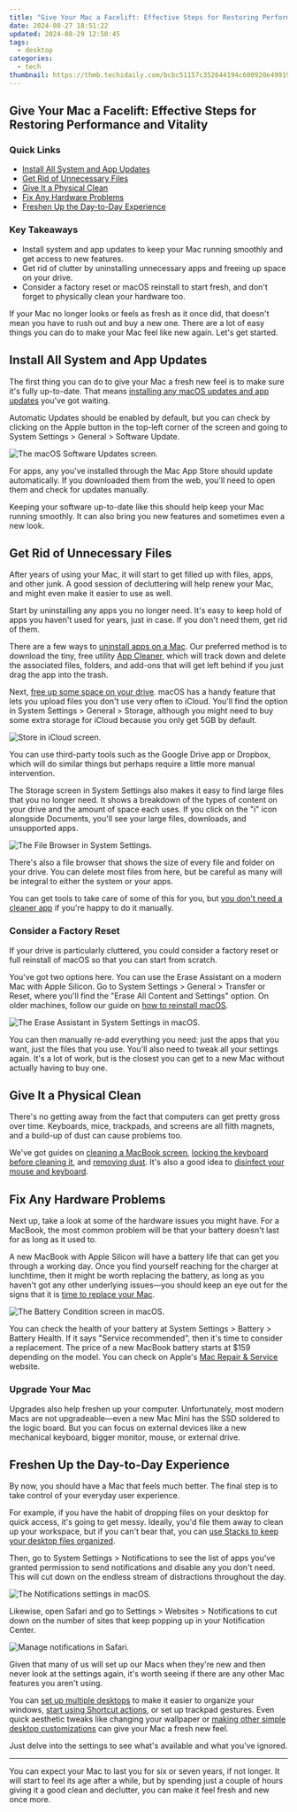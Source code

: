 ```yaml
---
title: "Give Your Mac a Facelift: Effective Steps for Restoring Performance and Vitality"
date: 2024-08-27 18:51:22
updated: 2024-08-29 12:50:45
tags:
  - desktop
categories:
  - tech
thumbnail: https://thmb.techidaily.com/bcbc51157c352644194c600920e499191baf99c44df36ba0afe44f838e8a5666.jpg
---
```


## Give Your Mac a Facelift: Effective Steps for Restoring Performance and Vitality

### Quick Links

* [Install All System and App Updates](https://buynow-info.techidaily.com/insta360-one-x2-a-buyers-guide-for-water-enthusiasts/)
* [Get Rid of Unnecessary Files](https://tiktok-clips.techidaily.com/new-majority-of-top-tiktok-money-predicting-apps-for-2024/)
* [Give It a Physical Clean](https://data-safeguard.techidaily.com/buy-iphone-stardata-recovery-software-today-secure-your-precious-memories/)
* [Fix Any Hardware Problems](https://extra-hints.techidaily.com/in-2024-assemble-your-unique-google-cardboard-virtual-reality/)
* [Freshen Up the Day-to-Day Experience](https://hardware-updates.techidaily.com/cooler-masters-super-ultrawide-gaming-monitor-a-giant-57-inch-dual-4k-mini-led-display-perfect-for-gamers/)

### Key Takeaways

* Install system and app updates to keep your Mac running smoothly and get access to new features.
* Get rid of clutter by uninstalling unnecessary apps and freeing up space on your drive.
* Consider a factory reset or macOS reinstall to start fresh, and don't forget to physically clean your hardware too.

 If your Mac no longer looks or feels as fresh as it once did, that doesn't mean you have to rush out and buy a new one. There are a lot of easy things you can do to make your Mac feel like new again. Let's get started.

##  Install All System and App Updates

 The first thing you can do to give your Mac a fresh new feel is to make sure it's fully up-to-date. That means [installing any macOS updates and app updates](https://phone-solutions.techidaily.com/device-unlock-infinix-smart-8-hd-by-drfone-android-unlock-android-unlock/) you've got waiting.

 Automatic Updates should be enabled by default, but you can check by clicking on the Apple button in the top-left corner of the screen and going to System Settings > General > Software Update.

![The macOS Software Updates screen.](https://static1.howtogeekimages.com/wordpress/wp-content/uploads/2024/01/the-macos-software-updates-screen.png) 

 For apps, any you've installed through the Mac App Store should update automatically. If you downloaded them from the web, you'll need to open them and check for updates manually.

 Keeping your software up-to-date like this should help keep your Mac running smoothly. It can also bring you new features and sometimes even a new look.

##  Get Rid of Unnecessary Files

 After years of using your Mac, it will start to get filled up with files, apps, and other junk. A good session of decluttering will help renew your Mac, and might even make it easier to use as well.

 Start by uninstalling any apps you no longer need. It's easy to keep hold of apps you haven't used for years, just in case. If you don't need them, get rid of them.

 There are a few ways to [uninstall apps on a Mac](https://digital-screen-recording.techidaily.com/new-2024-approved-high-definition-spectrum-selecting-best-screen-recorders/). Our preferred method is to download the tiny, free utility [App Cleaner](https://freemacsoft.net/appcleaner/), which will track down and delete the associated files, folders, and add-ons that will get left behind if you just drag the app into the trash.

 Next, [free up some space on your drive](https://twitter-videos.techidaily.com/direct-video-transmission-from-twitters-to-whatsapp-for-2024/). macOS has a handy feature that lets you upload files you don't use very often to iCloud. You'll find the option in System Settings > General > Storage, although you might need to buy some extra storage for iCloud because you only get 5GB by default.

![Store in iCloud screen.](https://static1.howtogeekimages.com/wordpress/wp-content/uploads/2024/01/store-in-icloud-screen.png) 

 You can use third-party tools such as the Google Drive app or Dropbox, which will do similar things but perhaps require a little more manual intervention.

 The Storage screen in System Settings also makes it easy to find large files that you no longer need. It shows a breakdown of the types of content on your drive and the amount of space each uses. If you click on the "i" icon alongside Documents, you'll see your large files, downloads, and unsupported apps.

![The File Browser in System Settings.](https://static1.howtogeekimages.com/wordpress/wp-content/uploads/2024/01/the-file-browser-in-system-settings.png) 

 There's also a file browser that shows the size of every file and folder on your drive. You can delete most files from here, but be careful as many will be integral to either the system or your apps.

 You can get tools to take care of some of this for you, but [you don't need a cleaner app](https://facebook.techidaily.com/comfort-in-conciseness-a-guide-for-comment-free-facebook-updates/) if you're happy to do it manually.

###  Consider a Factory Reset

 If your drive is particularly cluttered, you could consider a factory reset or full reinstall of macOS so that you can start from scratch.

 You've got two options here. You can use the Erase Assistant on a modern Mac with Apple Silicon. Go to System Settings > General > Transfer or Reset, where you'll find the "Erase All Content and Settings" option. On older machines, follow our guide on [how to reinstall macOS](https://tech-recovery.techidaily.com/how-can-you-legally-download-netflix-titles-for-offline-viewing-on-a-laptop/).

![The Erase Assistant in System Settings in macOS.](https://static1.howtogeekimages.com/wordpress/wp-content/uploads/2024/01/the-erase-assistant-in-system-settings-in-macos.png) 

 You can then manually re-add everything you need: just the apps that you want, just the files that you use. You'll also need to tweak all your settings again. It's a lot of work, but is the closest you can get to a new Mac without actually having to buy one.

##  Give It a Physical Clean

 There's no getting away from the fact that computers can get pretty gross over time. Keyboards, mice, trackpads, and screens are all filth magnets, and a build-up of dust can cause problems too.

 We've got guides on [cleaning a MacBook screen](https://review-topics.techidaily.com/how-to-xiaomi-redmi-note-13-5g-get-deleted-phone-number-back-with-ease-and-safety-by-fonelab-android-recover-contacts/), [locking the keyboard before cleaning it](https://data-wizards.techidaily.com/win11s-blue-screen-woes-step-by-step-tutorial-solution/), and [removing dust](https://android-location-track.techidaily.com/in-2024-how-to-track-vivo-y100-5g-by-phone-number-drfone-by-drfone-virtual-android/). It's also a good idea to [disinfect your mouse and keyboard](https://twitter-videos.techidaily.com/updated-2024-approved-humor-hierarchy-the-20-most-popular-memes/).

##  Fix Any Hardware Problems

 Next up, take a look at some of the hardware issues you might have. For a MacBook, the most common problem will be that your battery doesn't last for as long as it used to.

 A new MacBook with Apple Silicon will have a battery life that can get you through a working day. Once you find yourself reaching for the charger at lunchtime, then it might be worth replacing the battery, as long as you haven't got any other underlying issues—you should keep an eye out for the signs that it is [time to replace your Mac](https://audio-editing.techidaily.com/new-in-2024-dissecting-sound-forge-an-experts-guide-to-audio-mastery/).

![The Battery Condition screen in macOS.](https://static1.howtogeekimages.com/wordpress/wp-content/uploads/2024/01/the-battery-condition-screen-in-macos.png) 

 You can check the health of your battery at System Settings > Battery > Battery Health. If it says "Service recommended", then it's time to consider a replacement. The price of a new MacBook battery starts at $159 depending on the model. You can check on Apple's [Mac Repair & Service](https://support.apple.com/mac/repair) website.

###  Upgrade Your Mac

 Upgrades also help freshen up your computer. Unfortunately, most modern Macs are not upgradeable—even a new Mac Mini has the SSD soldered to the logic board. But you can focus on external devices like a new mechanical keyboard, bigger monitor, mouse, or external drive.

##  Freshen Up the Day-to-Day Experience

 By now, you should have a Mac that feels much better. The final step is to take control of your everyday user experience.

 For example, if you have the habit of dropping files on your desktop for quick access, it's going to get messy. Ideally, you'd file them away to clean up your workspace, but if you can't bear that, you can [use Stacks to keep your desktop files organized](https://ios-unlock.techidaily.com/how-to-bypass-the-required-apple-store-verification-for-apple-iphone-11-by-drfone-ios/).

 Then, go to System Settings > Notifications to see the list of apps you've granted permission to send notifications and disable any you don't need. This will cut down on the endless stream of distractions throughout the day.

![The Notifications settings in macOS.](https://static1.howtogeekimages.com/wordpress/wp-content/uploads/2024/01/the-notifications-settings-in-macos.png) 

 Likewise, open Safari and go to Settings > Websites > Notifications to cut down on the number of sites that keep popping up in your Notification Center.

![Manage notifications in Safari.](https://static1.howtogeekimages.com/wordpress/wp-content/uploads/2024/01/manage-notifications-in-safari.png) 

 Given that many of us will set up our Macs when they're new and then never look at the settings again, it's worth seeing if there are any other Mac features you aren't using.

 You can [set up multiple desktops](https://tech-haven.techidaily.com/improving-the-chatgpt-extension-shop-what-were-looking-forward-to/) to make it easier to organize your windows, [start using Shortcut actions](https://driver-download.techidaily.com/install-new-logitech-c92n-webcam-drivers-on-windows-11108-easy-step-by-step-guide/), or set up trackpad gestures. Even quick aesthetic tweaks like changing your wallpaper or [making other simple desktop customizations](https://fake-location.techidaily.com/in-2024-a-detailed-vpna-fake-gps-location-free-review-on-realme-gt-5-drfone-by-drfone-virtual-android/) can give your Mac a fresh new feel.

 Just delve into the settings to see what's available and what you've ignored.

---

 You can expect your Mac to last you for six or seven years, if not longer. It will start to feel its age after a while, but by spending just a couple of hours giving it a good clean and declutter, you can make it feel fresh and new once more.

<ins class="adsbygoogle"
     style="display:block"
     data-ad-format="autorelaxed"
     data-ad-client="ca-pub-7571918770474297"
     data-ad-slot="1223367746"></ins>



<ins class="adsbygoogle"
     style="display:block"
     data-ad-client="ca-pub-7571918770474297"
     data-ad-slot="8358498916"
     data-ad-format="auto"
     data-full-width-responsive="true"></ins>
